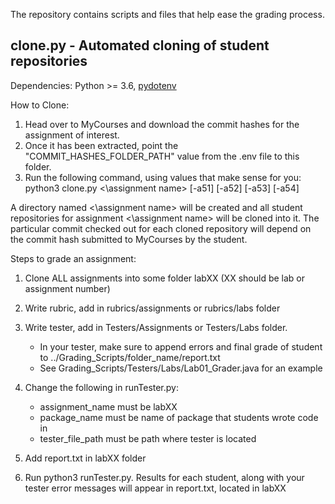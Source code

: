 The repository contains scripts and files that help ease the grading process.

## clone.py - Automated cloning of student repositories

Dependencies: Python >= 3.6, [pydotenv](https://pypi.org/project/pydotenv/)

How to Clone:
1) Head over to MyCourses and download the commit hashes for the assignment
   of interest.
2) Once it has been extracted, point the "COMMIT_HASHES_FOLDER_PATH" value
   from the .env file to this folder.
3) Run the following command, using values that make sense for you: python3 clone.py <\assignment name> [-a51] [-a52] [-a53] [-a54]

A directory named <\assignment name> will be created and all student
repositories for assignment <\assignment name> will be cloned into it.
The particular commit checked out for each cloned repository will depend on
the commit hash submitted to MyCourses by the student.


Steps to grade an assignment:

1. Clone ALL assignments into some folder labXX (XX should be lab or assignment number)

2. Write rubric, add in rubrics/assignments or rubrics/labs folder

3. Write tester, add in Testers/Assignments or Testers/Labs folder.
	
	- In your tester, make sure to append errors and final grade 
	of student to ../Grading_Scripts/folder_name/report.txt
	- See Grading_Scripts/Testers/Labs/Lab01_Grader.java for an example

4. Change the following in runTester.py:

	- assignment_name must be labXX
	- package_name must be name of package that students wrote code in
	- tester_file_path must be path where tester is located

5. Add report.txt in labXX folder

6. Run python3 runTester.py. Results for each student, along with your tester error messages will appear in report.txt, located in labXX


